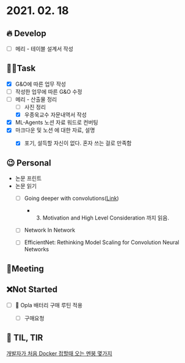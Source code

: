 # 2021. 02. 18

## 🔥 Develop

- [ ] 메리 - 테이블 설계서 작성



##  🏳‍🌈Task

- [x] G&O에 따른 업무 작성
- [ ] 작성한 업무에 따른 G&O 수정
- [ ] 메리 - 산출물 정리
  - [ ] 사진 정리
  - [x] 우종욱교수 자문내역서 작성
- [x] ML-Agents 노션 자료 워드로 컨버팅
- [x] 마크다운 및 노션 에 대한 자료, 설명
  - [x] 포기, 설득할 자신이 없다. 혼자 쓰는 걸로 만족함



## 😉 Personal

* 논문 프린트
* 논문 읽기
  * [ ] Going deeper with convolutions([Link](https://89douner.tistory.com/62?category=873854))
    * 3. Motivation and High Level Consideration 까지 읽음.
  * [ ] Network In Network
  * [ ] EfficientNet: Rethinking Model Scaling for Convolution Neural Networks




## :dizzy: ​Meeting





## ❌Not Started

- [ ] 🎨 Opla 배터리 구매 루틴 적용
  - [ ] 구매요청




## 📸 TIL, TIR

[개발자가 처음 Docker 접할때 오는 멘붕 몇가지](https://www.popit.kr/%EA%B0%9C%EB%B0%9C%EC%9E%90%EA%B0%80-%EC%B2%98%EC%9D%8C-docker-%EC%A0%91%ED%95%A0%EB%95%8C-%EC%98%A4%EB%8A%94-%EB%A9%98%EB%B6%95-%EB%AA%87%EA%B0%80%EC%A7%80/)